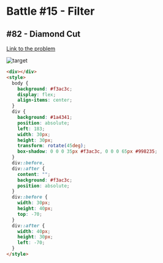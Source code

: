 # Battle #15 - Filter

## #82 - Diamond Cut

[Link to the problem](https://cssbattle.dev/play/82)

![target](https://cssbattle.dev/targets/82.png)

```html
<div></div>
<style>
  body {
    background: #f3ac3c;
    display: flex;
    align-items: center;
  }
  div {
    background: #1a4341;
    position: absolute;
    left: 183;
    width: 30px;
    height: 30px;
    transform: rotate(45deg);
    box-shadow: 0 0 0 35px #f3ac3c, 0 0 0 65px #998235;
  }
  div::before,
  div::after {
    content: "";
    background: #f3ac3c;
    position: absolute;
  }
  div::before {
    width: 30px;
    height: 40px;
    top: -70;
  }
  div::after {
    width: 40px;
    height: 30px;
    left: -70;
  }
</style>
```
